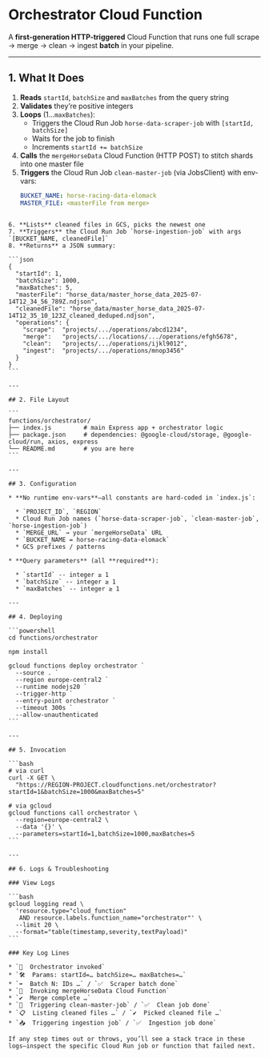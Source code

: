 # Orchestrator Cloud Function

A **first-generation HTTP-triggered** Cloud Function that runs one full scrape → merge → clean → ingest **batch** in your pipeline.

---

## 1. What It Does

1. **Reads** `startId`, `batchSize` and `maxBatches` from the query string  
2. **Validates** they’re positive integers  
3. **Loops** (1…`maxBatches`):
   - Triggers the Cloud Run Job `horse-data-scraper-job` with `[startId, batchSize]`  
   - Waits for the job to finish  
   - Increments `startId += batchSize`
4. **Calls** the `mergeHorseData` Cloud Function (HTTP POST) to stitch shards into one master file  
5. **Triggers** the Cloud Run Job `clean-master-job` (via JobsClient) with env-vars:
   ```yaml
   BUCKET_NAME: horse-racing-data-elomack
   MASTER_FILE: <masterFile from merge>
````

6. **Lists** cleaned files in GCS, picks the newest one
7. **Triggers** the Cloud Run Job `horse-ingestion-job` with args `[BUCKET_NAME, cleanedFile]`
8. **Returns** a JSON summary:

```json
{
  "startId": 1,
  "batchSize": 1000,
  "maxBatches": 5,
  "masterFile": "horse_data/master_horse_data_2025-07-14T12_34_56_789Z.ndjson",
  "cleanedFile": "horse_data/master_horse_data_2025-07-14T12_35_10_123Z_cleaned_deduped.ndjson",
  "operations": {
    "scrape":  "projects/.../operations/abcd1234", 
    "merge":   "projects/.../locations/.../operations/efgh5678", 
    "clean":   "projects/.../operations/ijkl9012",
    "ingest":  "projects/.../operations/mnop3456"
  }
}
```

---

## 2. File Layout

```
functions/orchestrator/
├── index.js         # main Express app + orchestrator logic
├── package.json     # dependencies: @google-cloud/storage, @google-cloud/run, axios, express
└── README.md        # you are here
```

---

## 3. Configuration

* **No runtime env-vars**—all constants are hard-coded in `index.js`:

  * `PROJECT_ID`, `REGION`
  * Cloud Run Job names (`horse-data-scraper-job`, `clean-master-job`, `horse-ingestion-job`)
  * `MERGE_URL` → your `mergeHorseData` URL
  * `BUCKET_NAME = horse-racing-data-elomack`
  * GCS prefixes / patterns

* **Query parameters** (all **required**):

  * `startId` -- integer ≥ 1
  * `batchSize` -- integer ≥ 1
  * `maxBatches` -- integer ≥ 1

---

## 4. Deploying

```powershell
cd functions/orchestrator

npm install

gcloud functions deploy orchestrator `
  --source . `
  --region europe-central2 `
  --runtime nodejs20 `
  --trigger-http `
  --entry-point orchestrator `
  --timeout 300s `
  --allow-unauthenticated
```

---

## 5. Invocation

```bash
# via curl
curl -X GET \
  "https://REGION-PROJECT.cloudfunctions.net/orchestrator?startId=1&batchSize=1000&maxBatches=5"

# via gcloud
gcloud functions call orchestrator \
  --region=europe-central2 \
  --data '{}' \
  --parameters=startId=1,batchSize=1000,maxBatches=5
```

---

## 6. Logs & Troubleshooting

### View Logs

```bash
gcloud logging read \
  'resource.type="cloud_function"
   AND resource.labels.function_name="orchestrator"' \
  --limit 20 \
  --format="table(timestamp,severity,textPayload)"
```

### Key Log Lines

* `🔔  Orchestrator invoked`
* `🛠  Params: startId=… batchSize=… maxBatches=…`
* `➡️  Batch N: IDs …` / `✅  Scraper batch done`
* `🔀  Invoking mergeHorseData Cloud Function`
* `✔️  Merge complete …`
* `🧹  Triggering clean-master-job` / `✅  Clean job done`
* `📋  Listing cleaned files …` / `✔️  Picked cleaned file …`
* `📥  Triggering ingestion job` / `✅  Ingestion job done`

If any step times out or throws, you’ll see a stack trace in these logs—inspect the specific Cloud Run job or function that failed next.